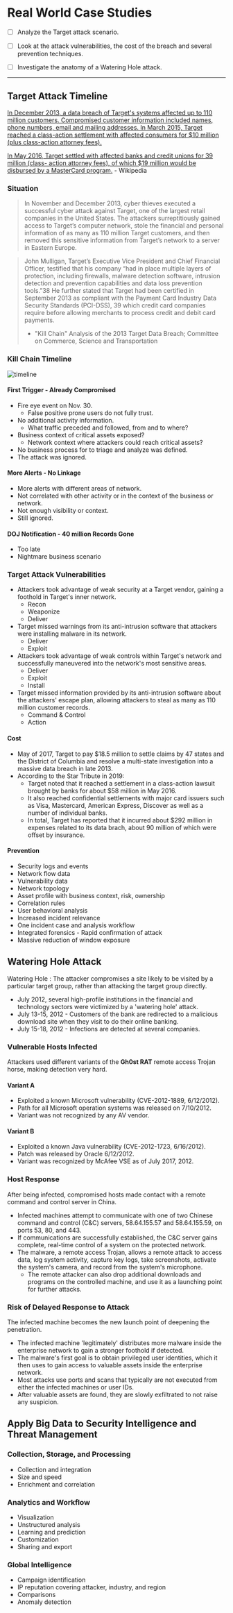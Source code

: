 
# Real World Case Studies

- [ ] Analyze the Target attack scenario.

- [ ] Look at the attack vulnerabilities, the cost of the breach and several prevention techniques.

- [ ] Investigate the anatomy of a Watering Hole attack.

---

## Target Attack Timeline

[In December 2013, a data breach of Target's systems affected up to 110 million customers. Compromised customer information included names, phone numbers, email and mailing addresses. In March 2015, Target reached a class-action settlement with affected consumers for $10 million (plus class-action attorney fees).](https://en.wikipedia.org/wiki/Target_Corporation)

[In May 2016, Target settled with affected banks and credit unions for 39 million (class- action attorney fees), of which $19 million would be disbursed by a MasterCard program.](https://en.wikipedia.org/wiki/Target_Corporation#Customer_privacy) - Wikipedia

### Situation

> In November and December 2013, cyber thieves executed a successful cyber attack against Target, one of the largest retail companies in the United States. The attackers surreptitiously gained access to Target’s computer network, stole the financial and personal information of as many as 110 million Target customers, and then removed this sensitive information from Target’s network to a server in Eastern Europe.

> John Mulligan, Target’s Executive Vice President and Chief Financial Officer, testified that his company “had in place multiple layers of protection, including firewalls, malware detection software, intrusion detection and prevention capabilities and data loss prevention tools.”38 He further stated that Target had been certified in September 2013 as compliant with the Payment Card Industry Data Security Standards (PCI-DSS), 39 which credit card companies require before allowing merchants to process credit and debit card payments.
> - "Kill Chain" Analysis of the 2013 Target Data Breach; Committee on Commerce, Science and Transportation

### Kill Chain Timeline

![timeline](https://d3i71xaburhd42.cloudfront.net/42b87d76acce25631266051b02cedd88d83c5ab9/2-Figure1-1.png)

#### First Trigger - Already Compromised

- Fire eye event on Nov. 30.
  - False positive prone users do not fully trust.
- No additional activity information.
  - What traffic preceded and followed, from and to where?
- Business context of critical assets exposed?
  - Network context where attackers could reach critical assets?
- No business process for to triage and analyze was defined.
- The attack was ignored.

#### More Alerts - No Linkage

- More alerts with different areas of network.
- Not correlated with other activity or in the context of the business or network.
- Not enough visibility or context.
- Still ignored.

#### DOJ Notification - 40 million Records Gone

- Too late
- Nightmare business scenario

### Target Attack Vulnerabilities

- Attackers took advantage of weak security at a Target vendor, gaining a foothold in Target's inner network.
  - Recon
  - Weaponize
  - Deliver
- Target missed warnings from its anti-intrusion software that attackers were installing malware in its network.
  - Deliver
  - Exploit
- Attackers took advantage of weak controls within Target's network and successfully maneuvered into the network's most sensitive areas.
  - Deliver
  - Exploit
  - Install
- Target missed information provided by its anti-intrusion software about the attackers' escape plan, allowing attackers to steal as many as 110 million customer records.
  - Command & Control
  - Action

#### Cost

- May of 2017, Target to pay $18.5 million to settle claims by 47 states and the District of Columbia and resolve a multi-state investigation into a massive data breach in late 2013.
- According to the Star Tribute in 2019:
  - Target noted that it reached a settlement in a class-action lawsuit brought by banks for about $58 million in May 2016.
  - It also reached confidential settlements with major card issuers such as Visa, Mastercard, American Express, Discover as well as a number of individual banks.
  - In total, Target has reported that it incurred about $292 million in expenses related to its data brach, about 90 million of which were offset by insurance.

#### Prevention

- Security logs and events
- Network flow data
- Vulnerability data
- Network topology
- Asset profile with business context, risk, ownership
- Correlation rules
- User behavioral analysis
- Increased incident relevance
- One incident case and analysis workflow
- Integrated forensics - Rapid confirmation of attack
- Massive reduction of window exposure

## Watering Hole Attack

Watering Hole
: The attacker compromises a site likely to be visited by a particular target group, rather than attacking the target group directly.

- July 2012, several high-profile institutions in the financial and technology sectors were victimized by a 'watering hole' attack.
- July 13-15, 2012 - Customers of the bank are redirected to a malicious download site when they visit to do their online banking.
- July 15-18, 2012 - Infections are detected at several companies.

### Vulnerable Hosts Infected

Attackers used different variants of the **Gh0st RAT** remote access Trojan horse, making detection very hard.

#### Variant A

- Exploited a known Microsoft vulnerability (CVE-2012-1889, 6/12/2012).
- Path for all Microsoft operation systems was released on 7/10/2012.
- Variant was not recognized by any AV vendor.

#### Variant B

- Exploited a known Java vulnerability (CVE-2012-1723, 6/16/2012).
- Patch was released by Oracle 6/12/2012.
- Variant was recognized by McAfee VSE as of July 2017, 2012.

### Host Response

After being infected, compromised hosts made contact with a remote command and control server in China.

- Infected machines attempt to communicate with one of two Chinese command and control (C&C) servers, 58.64.155.57 and 58.64.155.59, on ports 53, 80, and 443.
- If communications are successfully established, the C&C server gains complete, real-time control of a system on the protected network.
- The malware, a remote access Trojan, allows a remote attack to access data, log system activity, capture key logs, take screenshots, activate the system's camera, and record from the system's microphone.
  - The remote attacker can also drop additional downloads and programs on the controlled machine, and use it as a launching point for further attacks.

### Risk of Delayed Response to Attack

The infected machine becomes the new launch point of deepening the penetration.

- The infected machine 'legitimately' distributes more malware inside the enterprise network to gain a stronger foothold if detected.
- The malware's first goal is to obtain privileged user identities, which it then uses to gain access to valuable assets inside the enterprise network.
- Most attacks use ports and scans that typically are not executed from either the infected machines or user IDs.
- After valuable assets are found, they are slowly exfiltrated to not raise any suspicion.

## Apply Big Data to Security Intelligence and Threat Management

### Collection, Storage, and Processing

- Collection and integration
- Size and speed
- Enrichment and correlation

### Analytics and Workflow

- Visualization
- Unstructured analysis
- Learning and prediction
- Customization
- Sharing and export

### Global Intelligence

- Campaign identification
- IP reputation covering attacker, industry, and region
- Comparisons
- Anomaly detection

